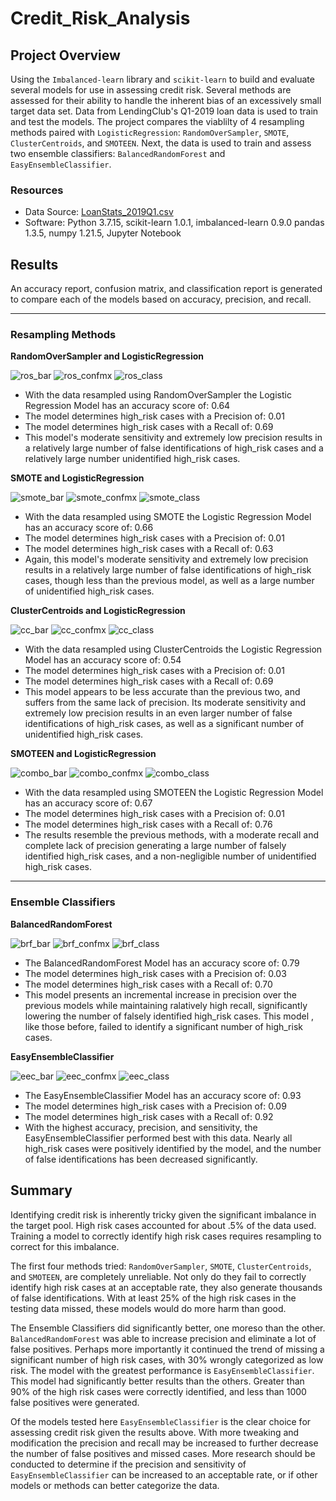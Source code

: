 # Credit_Risk_Analysis

## Project Overview
Using the `Imbalanced-learn` library and `scikit-learn` to build and evaluate several models for use in assessing credit risk. Several methods are assessed for their ability to handle the inherent bias of an excessively small target data set. Data from LendingClub's Q1-2019 loan data is used to train and test the models. The project compares the viablilty of 4 resampling methods paired with `LogisticRegression`: `RandomOverSampler`, `SMOTE`, `ClusterCentroids`, and `SMOTEEN`. Next, the data is used to train and assess two ensemble classifiers: `BalancedRandomForest` and `EasyEnsembleClassifier`.

### Resources
- Data Source: [LoanStats_2019Q1.csv](https://raw.githubusercontent.com/Jforbus/Credit_Risk_Analysis/main/Resources/LoanStats_2019Q1.csv)
- Software: Python 3.7.15, scikit-learn 1.0.1, imbalanced-learn 0.9.0 pandas 1.3.5, numpy 1.21.5, Jupyter Notebook

## Results
An accuracy report, confusion matrix, and classification report is generated to compare each of the models based on accuracy, precision, and recall.

---

### **Resampling Methods**

**RandomOverSampler and LogisticRegression**


![ros_bar](https://github.com/Jforbus/Credit_Risk_Analysis/blob/main/Resources/ros_bar.png "Balanced Accuracy Report")
![ros_confmx](https://github.com/Jforbus/Credit_Risk_Analysis/blob/main/Resources/ros_confmx.png "Confusion Matrix")
![ros_class](https://github.com/Jforbus/Credit_Risk_Analysis/blob/main/Resources/ros_class.png "Classification Report")


- With the data resampled using RandomOverSampler the Logistic Regression Model has an accuracy score of: 0.64
- The model determines high_risk cases with a Precision of: 0.01
- The model determines high_risk cases with a Recall of: 0.69
- This model's moderate sensitivity and extremely low precision results in a relatively large number of false identifications of high_risk cases and a relatively large number unidentified high_risk cases.



**SMOTE and LogisticRegression**


![smote_bar](https://github.com/Jforbus/Credit_Risk_Analysis/blob/main/Resources/smote_bar.png "Balanced Accuracy Report")
![smote_confmx](https://github.com/Jforbus/Credit_Risk_Analysis/blob/main/Resources/smote_confmx.png "Confusion Matrix")
![smote_class](https://github.com/Jforbus/Credit_Risk_Analysis/blob/main/Resources/smote_class.png "Classification Report")


- With the data resampled using SMOTE the Logistic Regression Model has an accuracy score of: 0.66
- The model determines high_risk cases with a Precision of: 0.01
- The model determines high_risk cases with a Recall of: 0.63
- Again, this model's moderate sensitivity and extremely low precision results in a relatively large number of false identifications of high_risk cases, though less than the previous model, as well as a large number of unidentified high_risk cases.



**ClusterCentroids and LogisticRegression**


![cc_bar](https://github.com/Jforbus/Credit_Risk_Analysis/blob/main/Resources/cc_bar.png "Balanced Accuracy Report")
![cc_confmx](https://github.com/Jforbus/Credit_Risk_Analysis/blob/main/Resources/cc_confmx.png "Confusion Matrix")
![cc_class](https://github.com/Jforbus/Credit_Risk_Analysis/blob/main/Resources/cc_class.png "Classification Report")


- With the data resampled using ClusterCentroids the Logistic Regression Model has an accuracy score of: 0.54
- The model determines high_risk cases with a Precision of: 0.01
- The model determines high_risk cases with a Recall of: 0.69
- This model appears to be less accurate than the previous two, and suffers from the same lack of precision. Its moderate sensitivity and extremely low precision results in an even larger number of false identifications of high_risk cases, as well as a significant number of unidentified high_risk cases.



**SMOTEEN and LogisticRegression**


![combo_bar](https://github.com/Jforbus/Credit_Risk_Analysis/blob/main/Resources/combo_bar.png "Balanced Accuracy Report")
![combo_confmx](https://github.com/Jforbus/Credit_Risk_Analysis/blob/main/Resources/combo_confmx.png "Confusion Matrix")
![combo_class](https://github.com/Jforbus/Credit_Risk_Analysis/blob/main/Resources/combo_class.png "Classification Report")


- With the data resampled using SMOTEEN the Logistic Regression Model has an accuracy score of: 0.67
- The model determines high_risk cases with a Precision of: 0.01
- The model determines high_risk cases with a Recall of: 0.76
- The results resemble the previous methods, with a moderate recall and complete lack of precision generating a large number of falsely identified high_risk cases, and a non-negligible number of unidentified high_risk cases.

---

### **Ensemble Classifiers**

**BalancedRandomForest**


![brf_bar](https://github.com/Jforbus/Credit_Risk_Analysis/blob/main/Resources/brf_bar.png "Balanced Accuracy Report")
![brf_confmx](https://github.com/Jforbus/Credit_Risk_Analysis/blob/main/Resources/brf_confmx.png "Confusion Matrix")
![brf_class](https://github.com/Jforbus/Credit_Risk_Analysis/blob/main/Resources/brf_class.png "Classification Report")


- The BalancedRandomForest Model has an accuracy score of: 0.79
- The model determines high_risk cases with a Precision of: 0.03
- The model determines high_risk cases with a Recall of: 0.70
- This model presents an incremental increase in precision over the previous models while maintaining ralatively high recall, significantly lowering the number of falsely identified high_risk cases. This model , like those before, failed to identify a significant number of high_risk cases. 



**EasyEnsembleClassifier**


![eec_bar](https://github.com/Jforbus/Credit_Risk_Analysis/blob/main/Resources/eec_bar.png "Balanced Accuracy Report")
![eec_confmx](https://github.com/Jforbus/Credit_Risk_Analysis/blob/main/Resources/eec_confmx.png "Confusion Matrix")
![eec_class](https://github.com/Jforbus/Credit_Risk_Analysis/blob/main/Resources/eec_class.png "Classification Report")


- The EasyEnsembleClassifier Model has an accuracy score of: 0.93
- The model determines high_risk cases with a Precision of: 0.09
- The model determines high_risk cases with a Recall of: 0.92
- With the highest accuracy, precision, and sensitivity, the EasyEnsembleClassifier performed best with this data. Nearly all high_risk cases were positively identified by the model, and the number of false identifications has been decreased significantly.



## Summary

Identifying credit risk is inherently tricky given the significant imbalance in the target pool. High risk cases accounted for about .5% of the data used. Training a model to correctly identify high risk cases requires resampling to correct for this imbalance. 

The first four methods tried: `RandomOverSampler`, `SMOTE`, `ClusterCentroids`, and `SMOTEEN`, are completely unreliable. Not only do they fail to correctly identify high risk cases at an acceptable rate, they also generate thousands of false identifications. With at least 25% of the high risk cases in the testing data missed, these models would do more harm than good.

The Ensemble Classifiers did significantly better, one moreso than the other. `BalancedRandomForest` was able to increase precision and eliminate a lot of false positives. Perhaps more importantly it continued the trend of missing a significant number of high risk cases, with 30% wrongly categorized as low risk. The model with the greatest performance is `EasyEnsembleClassifier`. This model had significantly better results than the others. Greater than 90% of the high risk cases were correctly identified, and less than 1000 false positives were generated. 

Of the models tested here `EasyEnsembleClassifier` is the clear choice for assessing credit risk given the results above. With more tweaking and modification the precision and recall may be increased to further decrease the number of false positives and missed cases. More research should be conducted to determine if the precision and sensitivity of `EasyEnsembleClassifier` can be increased to an acceptable rate, or if other models or methods can better categorize the data.